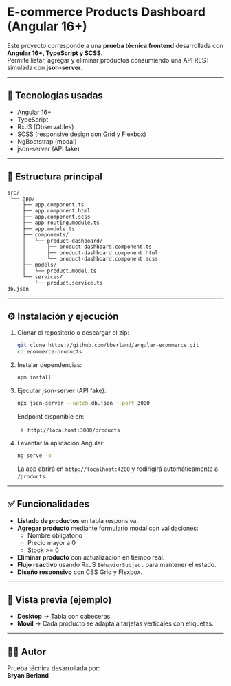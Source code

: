 # E-commerce Products Dashboard (Angular 16+)

Este proyecto corresponde a una **prueba técnica frontend** desarrollada con **Angular 16+, TypeScript y SCSS**.  
Permite listar, agregar y eliminar productos consumiendo una API REST simulada con **json-server**.

---

## 🚀 Tecnologías usadas
- Angular 16+
- TypeScript
- RxJS (Observables)
- SCSS (responsive design con Grid y Flexbox)
- NgBootstrap (modal)
- json-server (API fake)

---

## 📂 Estructura principal

```text
src/
 └── app/
     ├── app.component.ts
     ├── app.component.html
     ├── app.component.scss
     ├── app-routing.module.ts
     ├── app.module.ts
     ├── components/
     │   └── product-dashboard/
     │       ├── product-dashboard.component.ts
     │       ├── product-dashboard.component.html
     │       └── product-dashboard.component.scss
     ├── models/
     │   └── product.model.ts
     └── services/
         └── product.service.ts
db.json
```

---

## ⚙️ Instalación y ejecución

1. Clonar el repositorio o descargar el zip:
   ```bash
   git clone https://github.com/bberland/angular-ecommerce.git
   cd ecommerce-products
   ```

2. Instalar dependencias:
   ```bash
   npm install
   ```

3. Ejecutar json-server (API fake):
   ```bash
   npx json-server --watch db.json --port 3000
   ```
   Endpoint disponible en:
   - `http://localhost:3000/products`

4. Levantar la aplicación Angular:
   ```bash
   ng serve -o
   ```
   La app abrirá en `http://localhost:4200` y redirigirá automáticamente a `/products`.

---

## ✅ Funcionalidades

- **Listado de productos** en tabla responsiva.  
- **Agregar producto** mediante formulario modal con validaciones:  
  - Nombre obligatorio  
  - Precio mayor a 0  
  - Stock >= 0  
- **Eliminar producto** con actualización en tiempo real.  
- **Flujo reactivo** usando RxJS `BehaviorSubject` para mantener el estado.  
- **Diseño responsivo** con CSS Grid y Flexbox.  

---

## 📸 Vista previa (ejemplo)

- **Desktop** → Tabla con cabeceras.  
- **Móvil** → Cada producto se adapta a tarjetas verticales con etiquetas.  

---

## 🧑‍💻 Autor

Prueba técnica desarrollada por:  
**Bryan Berland**

